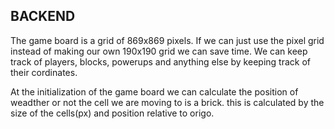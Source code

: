 ## BACKEND

The game board is a grid of 869x869 pixels. If we can just use the pixel grid instead of making our own 190x190 grid we can save time.
We can keep track of players, blocks, powerups and anything else by keeping track of their cordinates.

At the initialization of the game board we can calculate the position of weadther or not the cell we are moving to is a brick.
this is calculated by the size of the cells(px) and position relative to origo.